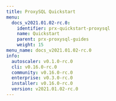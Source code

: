 ```yaml
---
title: ProxySQL Quickstart
menu:
  docs_v2021.01.02-rc.0:
    identifier: prx-quickstart-proxysql
    name: Quickstart
    parent: prx-proxysql-guides
    weight: 15
menu_name: docs_v2021.01.02-rc.0
info:
  autoscaler: v0.1.0-rc.0
  cli: v0.16.0-rc.0
  community: v0.16.0-rc.0
  enterprise: v0.3.0-rc.0
  installer: v0.16.0-rc.0
  version: v2021.01.02-rc.0
---
```


